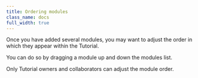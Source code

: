 ```yaml
---
title: Ordering modules
class_name: docs
full_width: true
---
```


Once you have added several modules, you may want to adjust the order in which they appear within the Tutorial.

You can do so by dragging a module up and down the modules list.

Only Tutorial owners and collaborators can adjust the module order.
